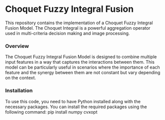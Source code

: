 # Choquet Fuzzy Integral Fusion
This repository contains the implementation of a Choquet Fuzzy Integral Fusion Model. The Choquet Integral is a powerful aggregation operator used in multi-criteria decision making and image processing.

### Overview
The Choquet Fuzzy Integral Fusion Model is designed to combine multiple input features in a way that captures the interactions between them. This model can be particularly useful in scenarios where the importance of each feature and the synergy between them are not constant but vary depending on the context.

### Installation
To use this code, you need to have Python installed along with the necessary packages. You can install the required packages using the following command:
pip install numpy cvxopt
